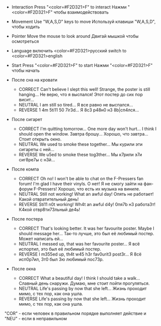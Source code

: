 * Interaction
	Press "<color=#F2D321>F</color>" to interact
	Нажми "<color=#F2D321>F</color>" чтобы взаимодействовать
* Movement
	Use "W,A,S,D" keys to move
	Используй клавиши "W,A,S,D", чтобы ходить
* Pointer
	Move the mouse to look around
	Двигай мышкой чтобы осмотреться
* Language
	включить <color=#F2D321>русский</color>
	switch to <color=#F2D321>english</color>
* Start
	Press "<color=#F2D321>F</color>" to start
	Нажми "<color=#F2D321>F</color>" чтобы начать

* После сна на кровати
	* CORRECT
		Can't believe I slept this well! Strange, the poster is still hanging...
		Не верю, что я выспался! Этот постер до сих пор висит...
	* NEUTRAL
		I am still so tired...
		Я все равно не выспался...
	* REVERSE
		1 4m 5ti11 50 7ir3d...
		Я 8с3 р48н0 н3 8b|сп4лся...

* После сигарет
	* CORRECT
		I'm quitting tomorrow... One more day won't hurt... I think I should open the window.
		Завтра брошу... Хорошо, что завтра... Стоит открыть окно.
	* NEUTRAL
		We used to smoke these together...
		Мы курили эти сигареты с ней...
	* REVERSE
		We u5ed to smoke these tog3ther...
		Мы к7рили э7и сиг8ре7ы с н3й...

* После компа
	* CORRECT
		Oh no! I won't be able to chat on the F-Pressers fan forum! I'm glad I have their vinyls.
		О нет! Я не смогу зайти на фан-форум F-Pressers! Хорошо, что есть их музыка на виниле.
	* NEUTRAL
		Still not working! What an awful day!
		Опять не работает! Какой отвратительный день!
	* REVERSE
		Sti11 n0t working! Wh4t an awful d4y!
		0пя7b н3 работа3т! К4кой отвр8ти73льный де4ь!

* После постера
	* CORRECT
		That's looking better. It was her favourite poster. Maybe I should message her...
		Так-то лучше, это был её любимый постер. Может написать ей...
	* NEUTRAL
		I messed up, that was her favourite poster...
		Я всё испортил, это был её любимый постер.
	* REVERSE
		I m355ed up, th4t w45 h3r fav0urit3 post3r...
		Я 8сё исп0р7ил, 3т0 был 3ю лю6имый пос73р.

* После окна
	* CORRECT
		What a beautiful day! I think I should take a walk...
		Славный день снаружи. Думаю, мне стоит пойти прогуляться.
	* NEUTRAL
		Life's passing by now that she left...
		Жизнь проходит мимо, с тех пор, как она ушла.
	* REVERSE
		Life's passing by now that she left...
		Жизнь проходит мимо, с тех пор, как она ушла.

"COR" - если человек в правильном порядке выполняет действие и "NEU" - если в неправильном